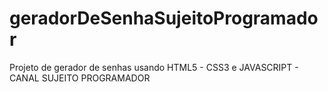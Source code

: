 # geradorDeSenhaSujeitoProgramador
Projeto de gerador de senhas usando HTML5 - CSS3 e JAVASCRIPT - CANAL SUJEITO PROGRAMADOR
